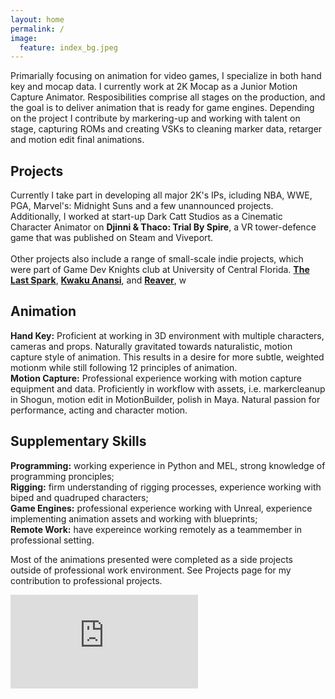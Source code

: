 ```yaml
---
layout: home
permalink: /
image:
  feature: index_bg.jpeg
---
```


Primarially focusing on animation for video games, I specialize in both hand key and mocap data. I currently work at 2K Mocap as a Junior Motion Capture Animator. Resposibilities comprise all stages on the production, and the goal is to deliver animation that is ready for game engines. Depending on the project I contribute by markering-up and working with talent on stage, capturing ROMs and creating VSKs to cleaning marker data, retarger and motion edit final animations. 

<div class="tiles">

  <div class="tile-medium">
    <h2 class="post-title">Projects</h2>
    <p class="post-excerpt">
    Currently I take part in developing all major 2K's IPs, icluding NBA, WWE, PGA, Marvel's: Midnight Suns and a few unannounced projects. <br>
    Additionally, I worked at start-up Dark Catt Studios as a Cinematic Character Animator on <strong>Djinni & Thaco: Trial By Spire</strong>, a VR tower-defence game that was published on Steam and Viveport.<br>
    <br>
    Other projects also include a range of small-scale indie projects, which were part of Game Dev Knights club at University of Central Florida. <strong><a href="http://www.umych.com/projects/last-spark/">The Last Spark</a></strong>, <strong><a href="http://www.umych.com/projects/anansi/">Kwaku Anansi</a></strong>, and <strong><a href="http://www.umych.com/projects/reaver/">Reaver</a></strong>, w
    </p>
  </div><!-- /.tile -->
  
  <div class="tile-medium">
    <h2 class="post-title">Animation</h2>
    <p class="post-excerpt">
    <strong>Hand Key:</strong> Proficient at working in 3D environment with multiple characters, cameras and props. Naturally gravitated towards naturalistic, motion capture style of animation. This results in a desire for more subtle, weighted motionm while still following 12 principles of animation.<br> 
    <strong>Motion Capture:</strong> Professional experience working with motion capture equipment and data. Proficiently in workflow with assets, i.e. markercleanup in Shogun, motion edit in MotionBuilder, polish in Maya. Natural passion for performance, acting and character motion. 
    </p>  
  </div><!-- /.tile -->
  
  <div class="tile-medium">
    <h2 class="post-title">Supplementary Skills</h2>
    <p class="post-excerpt">
    <strong>Programming:</strong> working experience in Python and MEL, strong knowledge of programming pronciples;<br>
    <strong>Rigging:</strong> firm understanding of rigging processes, experience working with biped and quadruped characters;<br>
    <strong>Game Engines:</strong> professional experience working with Unreal, experience implementing animation assets and working with blueprints;<br>
    <strong>Remote Work:</strong> have expereince working remotely as a teammember in professional setting.<br>
    </p>  
  </div><!-- /.tile -->

</div><!-- /.tiles -->  

Most of the animations presented were completed as a side projects outside of professional work environment. See Projects page for my contribution to professional projects.

<iframe onload="this.width=screen.width;this.height=screen.height;" src="https://player.vimeo.com/video/326663097" frameborder="0" allow="accelerometer; autoplay; encrypted-media; gyroscope; picture-in-picture" allowfullscreen></iframe>